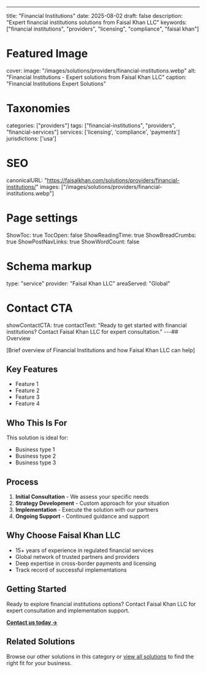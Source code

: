 ---
title: "Financial Institutions"
date: 2025-08-02
draft: false
description: "Expert financial institutions solutions from Faisal Khan LLC"
keywords: ["financial institutions", "providers", "licensing", "compliance", "faisal khan"]

# Featured Image
cover:
    image: "/images/solutions/providers/financial-institutions.webp"
    alt: "Financial Institutions - Expert solutions from Faisal Khan LLC"
    caption: "Financial Institutions Expert Solutions"

# Taxonomies
categories: ["providers"]
tags: ["financial-institutions", "providers", "financial-services"]
services: ['licensing', 'compliance', 'payments']
jurisdictions: ['usa']

# SEO
canonicalURL: "https://faisalkhan.com/solutions/providers/financial-institutions/"
images: ["/images/solutions/providers/financial-institutions.webp"]

# Page settings
ShowToc: true
TocOpen: false
ShowReadingTime: true
ShowBreadCrumbs: true
ShowPostNavLinks: true
ShowWordCount: false

# Schema markup
type: "service"
provider: "Faisal Khan LLC"
areaServed: "Global"

# Contact CTA
showContactCTA: true
contactText: "Ready to get started with financial institutions? Contact Faisal Khan LLC for expert consultation."
---## Overview

[Brief overview of Financial Institutions and how Faisal Khan LLC can help]

## Key Features

- Feature 1
- Feature 2  
- Feature 3
- Feature 4

## Who This Is For

This solution is ideal for:

- Business type 1
- Business type 2
- Business type 3

## Process

1. **Initial Consultation** - We assess your specific needs
2. **Strategy Development** - Custom approach for your situation  
3. **Implementation** - Execute the solution with our partners
4. **Ongoing Support** - Continued guidance and support

## Why Choose Faisal Khan LLC

- 15+ years of experience in regulated financial services
- Global network of trusted partners and providers
- Deep expertise in cross-border payments and licensing
- Track record of successful implementations

## Getting Started

Ready to explore financial institutions options? Contact Faisal Khan LLC for expert consultation and implementation support.

**[Contact us today →](mailto:contact@faisalkhan.com)**

## Related Solutions

Browse our other solutions in this category or [view all solutions](/solutions/) to find the right fit for your business.
